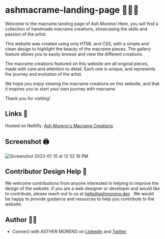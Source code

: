 # ashmacrame-landing-page 👩🏼‍💻

Welcome to the macrame landing page of Ash Moreno! Here, you will find a collection of handmade macrame creations, showcasing the skills and passion of the artist.

This website was created using only HTML and CSS, with a simple and clean design to highlight the beauty of the macrame pieces. The gallery feature allows you to easily browse and view the different creations.

The macrame creations featured on this website are all original pieces, made with care and attention to detail. Each one is unique, and represents the journey and evolution of the artist.

We hope you enjoy viewing the macrame creations on this website, and that it inspires you to start your own journey with macrame.

Thank you for visiting!

## Links 🔗

Hosted on Netlilfy: [Ash Moreno's Macrame Creations](https://ashmoreno-macrame-page.netlify.app)

## Screenshot 🖨️

![Screenshot 2023-01-15 at 12 52 19 PM](https://user-images.githubusercontent.com/89284873/212561119-8a88cf23-9a9e-4825-a544-d602eebce8d8.png)

## Contributor Design Help 🍥

We welcome contributions from anyone interested in helping to improve the design of the website. If you are a web designer or developer and would like to contribute, please reach out to us at hello@ashmoreno.dev . We would be happy to provide guidance and resources to help you contribute to the website.

## Author 👸🏼

- Connect with ASTHER MORENO on [LinkedIn](https://www.linkedin.com/in/asthermoreno10/) and [Twitter](https://twitter.com/sexy_gravy)
